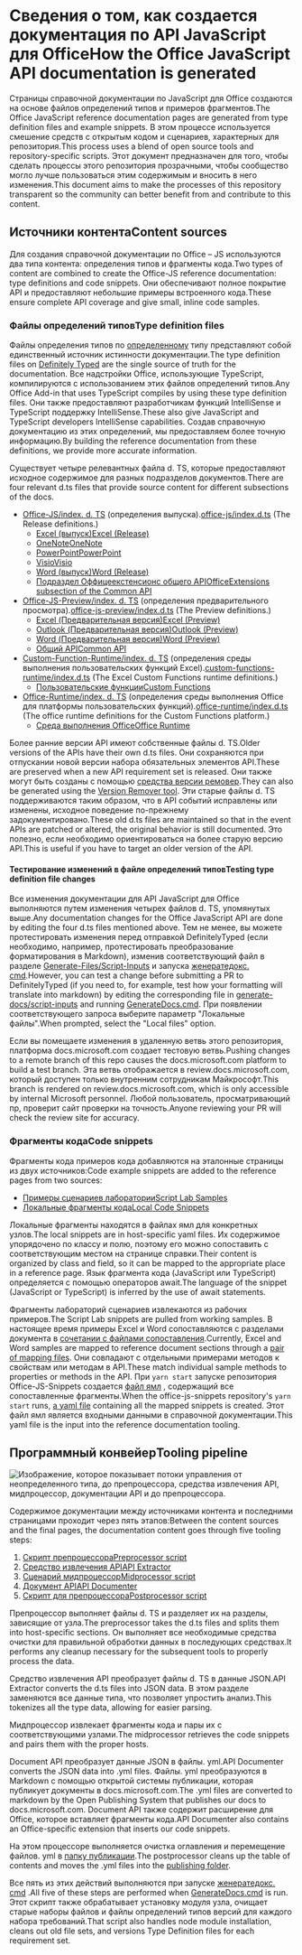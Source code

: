 # <a name="how-the-office-javascript-api-documentation-is-generated"></a><span data-ttu-id="59f13-101">Сведения о том, как создается документация по API JavaScript для Office</span><span class="sxs-lookup"><span data-stu-id="59f13-101">How the Office JavaScript API documentation is generated</span></span>

<span data-ttu-id="59f13-102">Страницы справочной документации по JavaScript для Office создаются на основе файлов определений типов и примеров фрагментов.</span><span class="sxs-lookup"><span data-stu-id="59f13-102">The Office JavaScript reference documentation pages are generated from type definition files and example snippets.</span></span> <span data-ttu-id="59f13-103">В этом процессе используется смешение средств с открытым кодом и сценариев, характерных для репозитория.</span><span class="sxs-lookup"><span data-stu-id="59f13-103">This process uses a blend of open source tools and repository-specific scripts.</span></span> <span data-ttu-id="59f13-104">Этот документ предназначен для того, чтобы сделать процессы этого репозитория прозрачными, чтобы сообщество могло лучше пользоваться этим содержимым и вносить в него изменения.</span><span class="sxs-lookup"><span data-stu-id="59f13-104">This document aims to make the processes of this repository transparent so the community can better benefit from and contribute to this content.</span></span>

## <a name="content-sources"></a><span data-ttu-id="59f13-105">Источники контента</span><span class="sxs-lookup"><span data-stu-id="59f13-105">Content sources</span></span>

<span data-ttu-id="59f13-106">Для создания справочной документации по Office – JS используются два типа контента: определения типов и фрагменты кода.</span><span class="sxs-lookup"><span data-stu-id="59f13-106">Two types of content are combined to create the Office-JS reference documentation: type definitions and code snippets.</span></span> <span data-ttu-id="59f13-107">Они обеспечивают полное покрытие API и предоставляют небольшие примеры встроенного кода.</span><span class="sxs-lookup"><span data-stu-id="59f13-107">These ensure complete API coverage and give small, inline code samples.</span></span>

### <a name="type-definition-files"></a><span data-ttu-id="59f13-108">Файлы определений типов</span><span class="sxs-lookup"><span data-stu-id="59f13-108">Type definition files</span></span>

<span data-ttu-id="59f13-109">Файлы определения типов по [определенному](https://github.com/DefinitelyTyped/DefinitelyTyped) типу представляют собой единственный источник истинности документации.</span><span class="sxs-lookup"><span data-stu-id="59f13-109">The type definition files on [Definitely Typed](https://github.com/DefinitelyTyped/DefinitelyTyped) are the single source of truth for the documentation.</span></span> <span data-ttu-id="59f13-110">Все надстройки Office, использующие TypeScript, компилируются с использованием этих файлов определений типов.</span><span class="sxs-lookup"><span data-stu-id="59f13-110">Any Office Add-in that uses TypeScript compiles by using these type definition files.</span></span> <span data-ttu-id="59f13-111">Они также предоставляют разработчикам функций IntelliSense и TypeScript поддержку IntelliSense.</span><span class="sxs-lookup"><span data-stu-id="59f13-111">These also give JavaScript and TypeScript developers IntelliSense capabilities.</span></span> <span data-ttu-id="59f13-112">Создав справочную документацию из этих определений, мы предоставляем более точную информацию.</span><span class="sxs-lookup"><span data-stu-id="59f13-112">By building the reference documentation from these definitions, we provide more accurate information.</span></span>

<span data-ttu-id="59f13-113">Существует четыре релевантных файла d. TS, которые предоставляют исходное содержимое для разных подразделов документов.</span><span class="sxs-lookup"><span data-stu-id="59f13-113">There are four relevant d.ts files that provide source content for different subsections of the docs.</span></span>

- <span data-ttu-id="59f13-114">[Office-JS/index. d. TS](https://raw.githubusercontent.com/DefinitelyTyped/DefinitelyTyped/master/types/office-js/index.d.ts) (определения выпуска).</span><span class="sxs-lookup"><span data-stu-id="59f13-114">[office-js/index.d.ts](https://raw.githubusercontent.com/DefinitelyTyped/DefinitelyTyped/master/types/office-js/index.d.ts) (The Release definitions.)</span></span>
  - [<span data-ttu-id="59f13-115">Excel (выпуск)</span><span class="sxs-lookup"><span data-stu-id="59f13-115">Excel (Release)</span></span>](https://docs.microsoft.com/javascript/api/excel_release)
  - [<span data-ttu-id="59f13-116">OneNote</span><span class="sxs-lookup"><span data-stu-id="59f13-116">OneNote</span></span>](https://docs.microsoft.com/javascript/api/onenote)
  - [<span data-ttu-id="59f13-117">PowerPoint</span><span class="sxs-lookup"><span data-stu-id="59f13-117">PowerPoint</span></span>](https://docs.microsoft.com/javascript/api/powerpoint)
  - [<span data-ttu-id="59f13-118">Visio</span><span class="sxs-lookup"><span data-stu-id="59f13-118">Visio</span></span>](https://docs.microsoft.com/javascript/api/visio)
  - [<span data-ttu-id="59f13-119">Word (выпуск)</span><span class="sxs-lookup"><span data-stu-id="59f13-119">Word (Release)</span></span>](https://docs.microsoft.com/javascript/api/word_release)
  - [<span data-ttu-id="59f13-120">Подраздел Оффицеекстенсионс общего API</span><span class="sxs-lookup"><span data-stu-id="59f13-120">OfficeExtensions subsection of the Common API</span></span>](https://docs.microsoft.com/javascript/api/office)
- <span data-ttu-id="59f13-121">[Office-JS-Preview/index. d. TS](https://raw.githubusercontent.com/DefinitelyTyped/DefinitelyTyped/master/types/office-js-preview/index.d.ts) (определения предварительного просмотра).</span><span class="sxs-lookup"><span data-stu-id="59f13-121">[office-js-preview/index.d.ts](https://raw.githubusercontent.com/DefinitelyTyped/DefinitelyTyped/master/types/office-js-preview/index.d.ts) (The Preview definitions.)</span></span>
  - [<span data-ttu-id="59f13-122">Excel (Предварительная версия)</span><span class="sxs-lookup"><span data-stu-id="59f13-122">Excel (Preview)</span></span>](https://docs.microsoft.com/javascript/api/excel)
  - [<span data-ttu-id="59f13-123">Outlook (Предварительная версия)</span><span class="sxs-lookup"><span data-stu-id="59f13-123">Outlook (Preview)</span></span>](https://docs.microsoft.com/javascript/api/outlook)
  - [<span data-ttu-id="59f13-124">Word (Предварительная версия)</span><span class="sxs-lookup"><span data-stu-id="59f13-124">Word (Preview)</span></span>](https://docs.microsoft.com/javascript/api/word)
  - [<span data-ttu-id="59f13-125">Общий API</span><span class="sxs-lookup"><span data-stu-id="59f13-125">Common API</span></span>](https://docs.microsoft.com/javascript/api/office)
- <span data-ttu-id="59f13-126">[Custom-Function-Runtime/index. d. TS](https://github.com/DefinitelyTyped/DefinitelyTyped/blob/master/types/custom-functions-runtime/index.d.ts) (определения среды выполнения пользовательских функций Excel).</span><span class="sxs-lookup"><span data-stu-id="59f13-126">[custom-functions-runtime/index.d.ts](https://github.com/DefinitelyTyped/DefinitelyTyped/blob/master/types/custom-functions-runtime/index.d.ts) (The Excel Custom Functions runtime definitions.)</span></span>
  - [<span data-ttu-id="59f13-127">Пользовательские функции</span><span class="sxs-lookup"><span data-stu-id="59f13-127">Custom Functions</span></span>](https://docs.microsoft.com/javascript/api/custom-functions-runtime)
- <span data-ttu-id="59f13-128">[Office-Runtime/index. d. TS](https://github.com/DefinitelyTyped/DefinitelyTyped/blob/master/types/office-runtime/index.d.ts) (определения среды выполнения Office для платформы пользовательских функций).</span><span class="sxs-lookup"><span data-stu-id="59f13-128">[office-runtime/index.d.ts](https://github.com/DefinitelyTyped/DefinitelyTyped/blob/master/types/office-runtime/index.d.ts) (The office runtime definitions for the Custom Functions platform.)</span></span>
  - [<span data-ttu-id="59f13-129">Среда выполнения Office</span><span class="sxs-lookup"><span data-stu-id="59f13-129">Office Runtime</span></span>](https://docs.microsoft.com/javascript/api/office-runtime)

<span data-ttu-id="59f13-130">Более ранние версии API имеют собственные файлы d. TS.</span><span class="sxs-lookup"><span data-stu-id="59f13-130">Older versions of the APIs have their own d.ts files.</span></span> <span data-ttu-id="59f13-131">Они сохраняются при отпускании новой версии набора обязательных элементов API.</span><span class="sxs-lookup"><span data-stu-id="59f13-131">These are preserved when a new API requirement set is released.</span></span> <span data-ttu-id="59f13-132">Они также могут быть созданы с помощью [средства версии ремовер](https://github.com/OfficeDev/office-js-docs-reference/blob/master/generate-docs/tools/VersionRemover.ts).</span><span class="sxs-lookup"><span data-stu-id="59f13-132">They can also be generated using the [Version Remover tool](https://github.com/OfficeDev/office-js-docs-reference/blob/master/generate-docs/tools/VersionRemover.ts).</span></span> <span data-ttu-id="59f13-133">Эти старые файлы d. TS поддерживаются таким образом, что в API событий исправлены или изменены, исходное поведение по-прежнему задокументировано.</span><span class="sxs-lookup"><span data-stu-id="59f13-133">These old d.ts files are maintained so that in the event APIs are patched or altered, the original behavior is still documented.</span></span> <span data-ttu-id="59f13-134">Это полезно, если необходимо ориентироваться на более старую версию API.</span><span class="sxs-lookup"><span data-stu-id="59f13-134">This is useful if you have to target an older version of the API.</span></span>

#### <a name="testing-type-definition-file-changes"></a><span data-ttu-id="59f13-135">Тестирование изменений в файле определений типов</span><span class="sxs-lookup"><span data-stu-id="59f13-135">Testing type definition file changes</span></span>

<span data-ttu-id="59f13-136">Все изменения документации для API JavaScript для Office выполняются путем изменения четырех файлов d. TS, упомянутых выше.</span><span class="sxs-lookup"><span data-stu-id="59f13-136">Any documentation changes for the Office JavaScript API are done by editing the four d.ts files mentioned above.</span></span> <span data-ttu-id="59f13-137">Тем не менее, вы можете протестировать изменения перед отправкой DefinitelyTyped (если необходимо, например, протестировать преобразование форматирования в Markdown), изменив соответствующий файл в разделе [Generate-Files/Script-Inputs](https://github.com/OfficeDev/office-js-docs-reference/tree/master/generate-docs/script-inputs) и запуска [женератедокс. cmd](https://github.com/OfficeDev/office-js-docs-reference/blob/master/generate-docs/GenerateDocs.cmd).</span><span class="sxs-lookup"><span data-stu-id="59f13-137">However, you can test a change before submitting a PR to DefinitelyTyped (if you need to, for example, test how your formatting will translate into markdown) by editing the corresponding file in [generate-docs/script-inputs](https://github.com/OfficeDev/office-js-docs-reference/tree/master/generate-docs/script-inputs) and running [GenerateDocs.cmd](https://github.com/OfficeDev/office-js-docs-reference/blob/master/generate-docs/GenerateDocs.cmd).</span></span> <span data-ttu-id="59f13-138">При появлении соответствующего запроса выберите параметр "Локальные файлы".</span><span class="sxs-lookup"><span data-stu-id="59f13-138">When prompted, select the "Local files" option.</span></span>

<span data-ttu-id="59f13-139">Если вы помещаете изменения в удаленную ветвь этого репозитория, платформа docs.microsoft.com создает тестовую ветвь.</span><span class="sxs-lookup"><span data-stu-id="59f13-139">Pushing changes to a remote branch of this repo causes the docs.microsoft.com platform to build a test branch.</span></span> <span data-ttu-id="59f13-140">Эта ветвь отображается в review.docs.microsoft.com, который доступен только внутренним сотрудникам Майкрософт.</span><span class="sxs-lookup"><span data-stu-id="59f13-140">This branch is rendered on review.docs.microsoft.com, which is only accessible by internal Microsoft personnel.</span></span> <span data-ttu-id="59f13-141">Любой пользователь, просматривающий пр, проверит сайт проверки на точность.</span><span class="sxs-lookup"><span data-stu-id="59f13-141">Anyone reviewing your PR will check the review site for accuracy.</span></span>

### <a name="code-snippets"></a><span data-ttu-id="59f13-142">Фрагменты кода</span><span class="sxs-lookup"><span data-stu-id="59f13-142">Code snippets</span></span>

<span data-ttu-id="59f13-143">Фрагменты кода примеров кода добавляются на эталонные страницы из двух источников:</span><span class="sxs-lookup"><span data-stu-id="59f13-143">Code example snippets are added to the reference pages from two sources:</span></span>

- [<span data-ttu-id="59f13-144">Примеры сценариев лаборатории</span><span class="sxs-lookup"><span data-stu-id="59f13-144">Script Lab Samples</span></span>](https://github.com/OfficeDev/office-js-snippets)
- [<span data-ttu-id="59f13-145">Локальные фрагменты кода</span><span class="sxs-lookup"><span data-stu-id="59f13-145">Local Code Snippets</span></span>](https://github.com/OfficeDev/office-js-docs-reference/tree/master/docs/code-snippets)

<span data-ttu-id="59f13-146">Локальные фрагменты находятся в файлах ямл для конкретных узлов.</span><span class="sxs-lookup"><span data-stu-id="59f13-146">The local snippets are in host-specific yaml files.</span></span> <span data-ttu-id="59f13-147">Их содержимое упорядочено по классу и полю, поэтому его можно сопоставить с соответствующим местом на странице справки.</span><span class="sxs-lookup"><span data-stu-id="59f13-147">Their content is organized by class and field, so it can be mapped to the appropriate place in a reference page.</span></span> <span data-ttu-id="59f13-148">Язык фрагмента кода (JavaScript или TypeScript) определяется с помощью операторов await.</span><span class="sxs-lookup"><span data-stu-id="59f13-148">The language of the snippet (JavaScript or TypeScript) is inferred by the use of await statements.</span></span>

<span data-ttu-id="59f13-149">Фрагменты лабораторий сценариев извлекаются из рабочих примеров.</span><span class="sxs-lookup"><span data-stu-id="59f13-149">The Script Lab snippets are pulled from working samples.</span></span> <span data-ttu-id="59f13-150">В настоящее время примеры Excel и Word сопоставляются с разделами документа в [сочетании с файлами сопоставления](https://github.com/OfficeDev/office-js-snippets/tree/master/snippet-extractor-metadata).</span><span class="sxs-lookup"><span data-stu-id="59f13-150">Currently, Excel and Word samples are mapped to reference document sections through a [pair of mapping files](https://github.com/OfficeDev/office-js-snippets/tree/master/snippet-extractor-metadata).</span></span> <span data-ttu-id="59f13-151">Они совпадают с отдельными примерами методов к свойствам или методам в API.</span><span class="sxs-lookup"><span data-stu-id="59f13-151">These match individual sample methods to properties or methods in the API.</span></span> <span data-ttu-id="59f13-152">При `yarn start` запуске репозитория Office-JS-Snippets создается [файл ямл](https://github.com/OfficeDev/office-js-snippets/blob/master/snippet-extractor-output/snippets.yaml) , содержащий все сопоставленные фрагменты.</span><span class="sxs-lookup"><span data-stu-id="59f13-152">When the office-js-snippets repository's `yarn start` runs, [a yaml file](https://github.com/OfficeDev/office-js-snippets/blob/master/snippet-extractor-output/snippets.yaml) containing all the mapped snippets is created.</span></span> <span data-ttu-id="59f13-153">Этот файл ямл является входными данными в справочной документации.</span><span class="sxs-lookup"><span data-stu-id="59f13-153">This yaml file is the input into the reference documentation tooling.</span></span>

## <a name="tooling-pipeline"></a><span data-ttu-id="59f13-154">Программный конвейер</span><span class="sxs-lookup"><span data-stu-id="59f13-154">Tooling pipeline</span></span>

![Изображение, которое показывает потоки управления от неопределенного типа, до препроцессора, средства извлечения API, мидпроцессор, документации API и до препроцессора.](ToolingPipeline.png)

<span data-ttu-id="59f13-156">Содержимое документации между источниками контента и последними страницами проходит через пять этапов:</span><span class="sxs-lookup"><span data-stu-id="59f13-156">Between the content sources and the final pages, the documentation content goes through five tooling steps:</span></span>

1. [<span data-ttu-id="59f13-157">Скрипт препроцессора</span><span class="sxs-lookup"><span data-stu-id="59f13-157">Preprocessor script</span></span>](https://github.com/OfficeDev/office-js-docs-reference/blob/master/generate-docs/scripts/preprocessor.ts)
1. [<span data-ttu-id="59f13-158">Средство извлечения API</span><span class="sxs-lookup"><span data-stu-id="59f13-158">API Extractor</span></span>](https://api-extractor.com/)
1. [<span data-ttu-id="59f13-159">Сценарий мидпроцессор</span><span class="sxs-lookup"><span data-stu-id="59f13-159">Midprocessor script</span></span>](https://github.com/OfficeDev/office-js-docs-reference/blob/master/generate-docs/scripts/midprocessor.ts)
1. [<span data-ttu-id="59f13-160">Документ API</span><span class="sxs-lookup"><span data-stu-id="59f13-160">API Documenter</span></span>](https://github.com/microsoft/rushstack/blob/master/apps/api-documenter/README.md)
1. [<span data-ttu-id="59f13-161">Скрипт для препроцессора</span><span class="sxs-lookup"><span data-stu-id="59f13-161">Postprocessor script</span></span>](https://github.com/OfficeDev/office-js-docs-reference/blob/master/generate-docs/scripts/postprocessor.ts)

<span data-ttu-id="59f13-162">Препроцессор выполняет файлы d. TS и разделяет их на разделы, зависящие от узла.</span><span class="sxs-lookup"><span data-stu-id="59f13-162">The preprocessor takes the d.ts files and splits them into host-specific sections.</span></span> <span data-ttu-id="59f13-163">Он выполняет все необходимые средства очистки для правильной обработки данных в последующих средствах.</span><span class="sxs-lookup"><span data-stu-id="59f13-163">It performs any cleanup necessary for the subsequent tools to properly process the data.</span></span>

<span data-ttu-id="59f13-164">Средство извлечения API преобразует файлы d. TS в данные JSON.</span><span class="sxs-lookup"><span data-stu-id="59f13-164">API Extractor converts the d.ts files into JSON data.</span></span> <span data-ttu-id="59f13-165">В этом разделе заменяются все данные типа, что позволяет упростить анализ.</span><span class="sxs-lookup"><span data-stu-id="59f13-165">This tokenizes all the type data, allowing for easier parsing.</span></span>

<span data-ttu-id="59f13-166">Мидпроцессор извлекает фрагменты кода и пары их с соответствующими узлами.</span><span class="sxs-lookup"><span data-stu-id="59f13-166">The midprocessor retrieves the code snippets and pairs them with the proper hosts.</span></span>

<span data-ttu-id="59f13-167">Document API преобразует данные JSON в файлы. yml.</span><span class="sxs-lookup"><span data-stu-id="59f13-167">API Documenter converts the JSON data into .yml files.</span></span> <span data-ttu-id="59f13-168">Файлы. yml преобразуются в Markdown с помощью открытой системы публикации, которая публикует документы в docs.microsoft.com.</span><span class="sxs-lookup"><span data-stu-id="59f13-168">The .yml files are converted to markdown by the Open Publishing System that publishes our docs to docs.microsoft.com.</span></span> <span data-ttu-id="59f13-169">Document API также содержит расширение для Office, которое вставляет фрагменты кода.</span><span class="sxs-lookup"><span data-stu-id="59f13-169">API Documenter also contains an Office-specific extension that inserts our code snippets.</span></span>

<span data-ttu-id="59f13-170">На этом процессоре выполняется очистка оглавления и перемещение файлов. yml в [папку публикации](https://github.com/OfficeDev/office-js-docs-reference/tree/master/docs/docs-ref-autogen).</span><span class="sxs-lookup"><span data-stu-id="59f13-170">The postprocessor cleans up the table of contents and moves the .yml files into the [publishing folder](https://github.com/OfficeDev/office-js-docs-reference/tree/master/docs/docs-ref-autogen).</span></span>

<span data-ttu-id="59f13-171">Все пять из этих действий выполняются при запуске [женератедокс. cmd](https://github.com/OfficeDev/office-js-docs-reference/blob/master/generate-docs/GenerateDocs.cmd) .</span><span class="sxs-lookup"><span data-stu-id="59f13-171">All five of these steps are performed when [GenerateDocs.cmd](https://github.com/OfficeDev/office-js-docs-reference/blob/master/generate-docs/GenerateDocs.cmd) is run.</span></span> <span data-ttu-id="59f13-172">Этот скрипт также обрабатывает установку модуля узла, очищает старые наборы файлов и файлы определений типов версий для каждого набора требований.</span><span class="sxs-lookup"><span data-stu-id="59f13-172">That script also handles node module installation, cleans out old file sets, and versions Type Definition files for each requirement set.</span></span>
